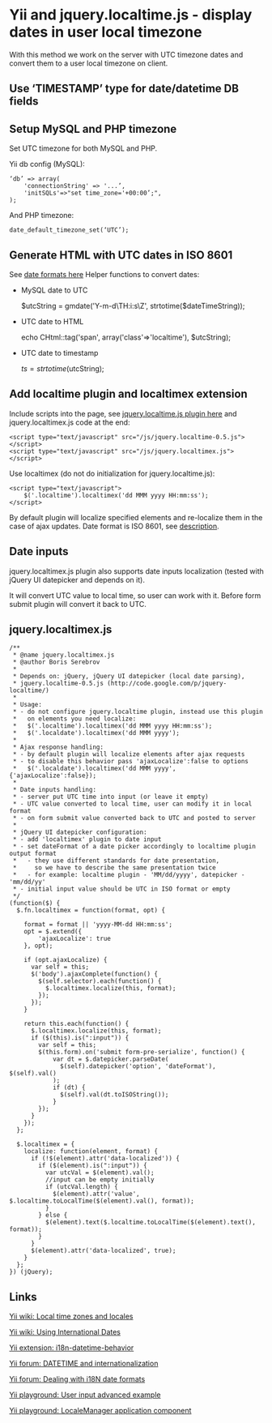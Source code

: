 Yii and jquery.localtime.js - display dates in user local timezone
===========================================

With this method we work on the server with UTC timezone dates and convert them 
to a user local timezone on client.

Use ‘TIMESTAMP’ type for date/datetime DB fields
-------------------------------------------

Setup MySQL and PHP timezone
-------------------------------------------

Set UTC timezone for both MySQL and PHP.

Yii db config (MySQL):

    ‘db’ => array(
        'connectionString' => '...’,
        'initSQLs'=>"set time_zone='+00:00’;",
    );
    
And PHP timezone:

    date_default_timezone_set(‘UTC’);

Generate HTML with UTC dates in ISO 8601
-------------------------------------------
See [date formats here](http://code.google.com/p/jquery-localtime/wiki/Usage)
Helper functions to convert dates:
- MySQL date to UTC
 
    $utcString = gmdate('Y-m-d\TH:i:s\Z', strtotime($dateTimeString));

- UTC date to HTML
 
    echo CHtml::tag('span', array('class'=>'localtime'), $utcString);

- UTC date to timestamp
 
     $ts = strtotime($utcString);

Add localtime plugin and localtimex extension
-------------------------------------------
Include scripts into the page, see [jquery.localtime.js plugin here](http://code.google.com/p/jquery-localtime/) and 
jquery.localtimex.js code at the end:

    <script type="text/javascript" src="/js/jquery.localtime-0.5.js"></script>
    <script type="text/javascript" src="/js/jquery.localtimex.js"></script>

Use localtimex (do not do initialization for jquery.localtime.js):

    <script type="text/javascript">
        $('.localtime').localtimex('dd MMM yyyy HH:mm:ss');
    </script>

By default plugin will localize specified elements and re-localize them in the case of ajax updates.
Date format is ISO 8601, see [description](http://code.google.com/p/jquery-localtime/wiki/Usage).

Date inputs
-------------------------------------------
jquery.localtimex.js plugin also supports date inputs localization (tested with jQuery UI datepicker and depends on it). 

It will convert UTC value to local time, so user can work with it. Before form submit plugin will convert it back to UTC.

jquery.localtimex.js
-------------------------------------------
    /**
     * @name jquery.localtimex.js
     * @author Boris Serebrov
     *
     * Depends on: jQuery, jQuery UI datepicker (local date parsing),
     * jquery.localtime-0.5.js (http://code.google.com/p/jquery-localtime/)
     *
     * Usage:
     * - do not configure jquery.localtime plugin, instead use this plugin
     *   on elements you need localize:
     *   $('.localtime').localtimex('dd MMM yyyy HH:mm:ss');
     *   $('.localdate').localtimex('dd MMM yyyy');
     *
     * Ajax response handling:
     * - by default plugin will localize elements after ajax requests
     * - to disable this behavior pass 'ajaxLocalize':false to options
     *   $('.localdate').localtimex('dd MMM yyyy', {'ajaxLocalize':false});
     *
     * Date inputs handling:
     * - server put UTC time into input (or leave it empty)
     * - UTC value converted to local time, user can modify it in local format
     * - on form submit value converted back to UTC and posted to server
     *
     * jQuery UI datepicker configuration:
     * - add 'localtimex' plugin to date input 
     * - set dateFormat of a date picker accordingly to localtime plugin output format
     *   - they use different standards for date presentation, 
     *     so we have to describe the same presentation twice
     *   - for example: localtime plugin - 'MM/dd/yyyy', datepicker - 'mm/dd/yy'
     * - initial input value should be UTC in ISO format or empty
     */
    (function($) {
      $.fn.localtimex = function(format, opt) {
    
        format = format || 'yyyy-MM-dd HH:mm:ss';
        opt = $.extend({
            'ajaxLocalize': true
        }, opt);
    
        if (opt.ajaxLocalize) {
          var self = this;
          $('body').ajaxComplete(function() {
            $(self.selector).each(function() {
              $.localtimex.localize(this, format);
            });
          });
        }
    
        return this.each(function() {
          $.localtimex.localize(this, format);
          if ($(this).is(":input")) {
            var self = this;
            $(this.form).on('submit form-pre-serialize', function() {
                var dt = $.datepicker.parseDate(
                  $(self).datepicker('option', 'dateFormat'), $(self).val()
                );
                if (dt) {
                  $(self).val(dt.toISOString());
                }
            });
          }
        });
      };
    
      $.localtimex = {
        localize: function(element, format) {
          if (!$(element).attr('data-localized')) {
            if ($(element).is(":input")) {
              var utcVal = $(element).val();
              //input can be empty initially
              if (utcVal.length) {
                $(element).attr('value', $.localtime.toLocalTime($(element).val(), format));
              }
            } else {
              $(element).text($.localtime.toLocalTime($(element).text(), format));
            }
          }
          $(element).attr('data-localized', true);
        }
      };
    }) (jQuery);
    
Links
-------------------------------------------
[Yii wiki: Local time zones and locales](http://www.yiiframework.com/wiki/197/local-time-zones-and-locales/)

[Yii wiki: Using International Dates](http://www.yiiframework.com/wiki/183/using-international-dates/)

[Yii extension: i18n-datetime-behavior](http://www.yiiframework.com/extension/i18n-datetime-behavior/)

[Yii forum: DATETIME and internationalization](http://www.yiiframework.com/forum/index.php/topic/9950-datetime-and-internationalization/)

[Yii forum: Dealing with i18N date formats](http://www.yiiframework.com/forum/index.php/topic/3649-dealing-with-i18n-date-formats/)

[Yii playground: User input advanced example](http://www.yiiplayground.cubedwater.com/index.php?r=InternationalizationModule/datetime/userinput)

[Yii playground: LocaleManager application component](http://www.yiiplayground.cubedwater.com/index.php?r=InternationalizationModule/datetime/localeManager)
